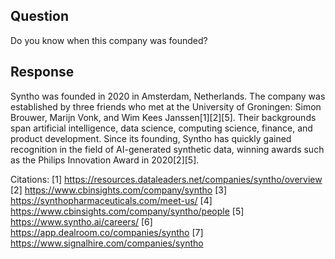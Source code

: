 ## Question

Do you know when this company was founded?

## Response

Syntho was founded in 2020 in Amsterdam, Netherlands. The company was established by three friends who met at the University of Groningen: Simon Brouwer, Marijn Vonk, and Wim Kees Janssen[1][2][5]. Their backgrounds span artificial intelligence, data science, computing science, finance, and product development. Since its founding, Syntho has quickly gained recognition in the field of AI-generated synthetic data, winning awards such as the Philips Innovation Award in 2020[2][5].

Citations:
[1] https://resources.dataleaders.net/companies/syntho/overview
[2] https://www.cbinsights.com/company/syntho
[3] https://synthopharmaceuticals.com/meet-us/
[4] https://www.cbinsights.com/company/syntho/people
[5] https://www.syntho.ai/careers/
[6] https://app.dealroom.co/companies/syntho
[7] https://www.signalhire.com/companies/syntho
